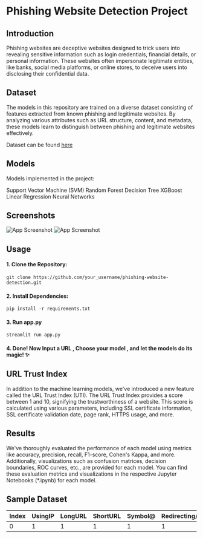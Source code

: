 
# Phishing Website Detection Project 


## Introduction
Phishing websites are deceptive websites designed to trick users into revealing sensitive information such as login credentials, financial details, or personal information. These websites often impersonate legitimate entities, like banks, social media platforms, or online stores, to deceive users into disclosing their confidential data.

## Dataset
The models in this repository are trained on a diverse dataset consisting of features extracted from known phishing and legitimate websites. By analyzing various attributes such as URL structure, content, and metadata, these models learn to distinguish between phishing and legitimate websites effectively.

Dataset can be found [here](https://www.kaggle.com/datasets/eswarchandt/phishing-website-detector/)

## Models

Models implemented in the project:

Support Vector Machine (SVM)
Random Forest
Decision Tree
XGBoost
Linear Regression
Neural Networks


## Screenshots
![App Screenshot](https://github.com/AnandRajaM/phishing-urls/blob/main/images/landing.png)
![App Screenshot](https://github.com/AnandRajaM/phishing-urls/blob/main/images/prediction.png)



## Usage

#### 1. Clone the Repository:
``` 
git clone https://github.com/your_username/phishing-website-detection.git
```

#### 2. Install Dependencies:

```
pip install -r requirements.txt
```

#### 3. Run app.py
```
streamlit run app.py
```

#### 4. Done! Now Input a URL , Choose your model , and let the models do its magic! ✨


## URL Trust Index

In addition to the machine learning models, we've introduced a new feature called the URL Trust Index (UTI). The URL Trust Index provides a score between 1 and 10, signifying the trustworthiness of a website. This score is calculated using various parameters, including SSL certificate information, SSL certificate validation date, page rank, HTTPS usage, and more.
## Results
We've thoroughly evaluated the performance of each model using metrics like accuracy, precision, recall, F1-score, Cohen's Kappa, and more. Additionally, visualizations such as confusion matrices, decision boundaries, ROC curves, etc., are provided for each model. You can find these evaluation metrics and visualizations in the respective Jupyter Notebooks (*.ipynb) for each model.
## Sample Dataset
| Index | UsingIP | LongURL | ShortURL | Symbol@ | Redirecting// | PrefixSuffix- | SubDomains | HTTPS | DomainRegLen | Favicon | NonStdPort | HTTPSDomainURL | RequestURL | AnchorURL | LinksInScriptTags | ServerFormHandler | InfoEmail | AbnormalURL | WebsiteForwarding | StatusBarCust | DisableRightClick | UsingPopupWindow | IframeRedirection | AgeofDomain | DNSRecording | WebsiteTraffic | PageRank | GoogleIndex | LinksPointingToPage | StatsReport | class |
|-------|---------|---------|----------|---------|---------------|----------------|------------|-------|--------------|---------|------------|-----------------|------------|-----------|-------------------|-------------------|------------|--------------|-------------------|----------------|-------------------|------------------|-------------------|-------------|--------------|-----------------|----------|-------------|---------------------|-------------|-------|
| 0     | 1       | 1       | 1        | 1       | 1             | -1             | 0          | 1     | -1           | 1       | 1          | -1              | 1          | 0         | -1                | -1                | 1          | 1            | 0                 | 1              | 1                 | 1                | 1                 | -1          | -1           | 0               | -1       | 1           | 1                   | 1           | -1    |
